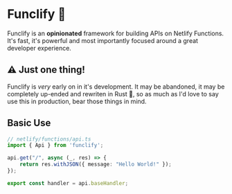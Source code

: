 # Funclify 🤖

Funclify is an **opinionated** framework for building APIs on Netlify Functions. It's fast, it's powerful and most importantly focused around a great developer experience.

## ⚠️ Just one thing!

Funclify is _very_ early on in it's development. It may be abandoned, it may be completely up-ended and rewriten in Rust 👀, so as much as I'd love to say use this in production, bear those things in mind.

## Basic Use

```ts
// netlify/functions/api.ts
import { Api } from 'funclify';

api.get("/", async (_, res) => {
    return res.withJSON({ message: "Hello World!" });
});

export const handler = api.baseHandler;
```
